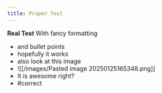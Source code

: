 ```yaml
---
title: Proper Test
---
```

**Real Test**
With fancy formatting
- and bullet points
- hopefully it works
- also look at this image
- ![[/images/Pasted image 20250125165348.png]]
- It is awesome right?
- #correct